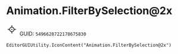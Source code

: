 # Animation.FilterBySelection@2x
![](/img/Animation.FilterBySelection@2x.png)
GUID: `5496628722178675830`
```
EditorGUIUtility.IconContent("Animation.FilterBySelection@2x")
```
